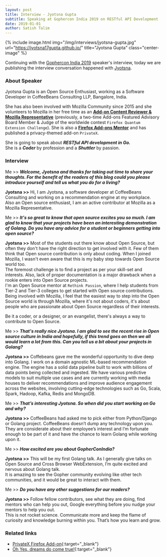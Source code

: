 ```yaml
---
layout: post
title: Interview - Jyotsna Gupta
subtitle: Speaking at Gophercon India 2019 on RESTful API Development
date: 2019-01-01
author: Satish Talim
---
```


{% include image.html
           img="/img/interviews/jyotsna-gupta.jpg"
           url="https://jyotsna17gupta.github.io/"
           title="Jyotsna Gupta"
           class="center-image"
           %}

Continuing with the [Gophercon India 2019](https://gopherconindia.com/#speakers) speaker's interview, today we are publishing the interview conversation happened with [Jyotsna](https://jyotsna17gupta.github.io/).

### About Speaker

Jyotsna Gupta is an Open Source Enthusiast, working as a Software Developer in CoffeeBeans Consulting LLP, Bangalore, India.

She has also been involved with Mozilla Community since 2015 and she volunteers to Mozilla in her free time as an <b><u>Add-on Content Reviewer & Mozilla Representative</u></b> (previously, a two-time Add-ons Featured Advisory Board Member & Judge of the worldwide contest `Firefox Quantum Extension Challenge`). She is also a <b><u>Firefox Add-ons Mentor</u></b> and has published a privacy-themed add-on `PrivateX`.

She is going to speak about <b><i>RESTful API development in Go.</i></b><br>
She is a <b><i>Coder</i></b> by profession and a <b><i>Shuttler</i></b> by passion.

### Interview

Me >> <b><i>Welcome, Jyotsna and thanks for taking out time to share your thoughts.
For the benefit of the readers of this blog could you please introduce yourself and tell us what you do for a living?</i></b>

<b>Jyotsna >></b> Hi, I am Jyotsna, a software developer at CoffeeBeans Consulting and working on a recommendation engine at my workplace.<br>
Also an Open source enthusiast, I am an active contributor at Mozilla as a Mozilla Representative.

Me >> <b><i>It's so great to know that open source excites you so much.
I am glad to know that your projects have been an interesting demonstration of Golang.
Do you have any advice for a student or beginners getting into open source?</i></b>

<b>Jyotsna >></b> Most of the students out there know about Open Source, but often they don't have the right direction to get involved with it. Few of them think that Open source contribution is only about coding.
When I joined Mozilla, I wasn't even aware that this is my baby step towards Open Source world too.<br>
The foremost challenge is to find a project as per your skill-set and interests. Also, lack of proper documentation is a major drawback when a rookie enters into Open Source projects.<br>
I'm an Open Source mentor at `Rethink Passion`, where I help students from Tier-2 and Tier-3 colleges to get started with Open source contributions. Being involved with Mozilla, I feel that the easiest way to step into the Open Source world is through Mozilla, where it's not about coders, it's about people who are passionate about Open Source regardless of their interests.

Be it a coder, or a designer, or an evangelist, there's always a way to contribute to Open Source.

Me >> <b><i>That's really nice Jyotsna. I am glad to see the recent rise in Open source culture in India and hopefully, if this trend goes on then we all would learn a lot from this.
Can you tell us a bit about your projects in Golang? </i></b>

<b>Jyotsna >></b> Coffebeans gave me the wonderful opportunity to dive deep into Golang. I work on a domain
agnostic ML-based recommendation engine. The engine has a solid data pipeline built to work with billions of
data points being collected and ingested. We have various predictive models to suit multiple use cases and are
currently working with media houses to deliver recommendations and improve audience engagement across the
websites, involving cutting-edge technologies such as Go, Scala, Spark, Hadoop, Kafka, Redis and MongoDB.

Me >> <b><i>That’s interesting Jyotsna. So when did you start working on Go and why?</i></b>

<b>Jyotsna >></b> CoffeeBeans had asked me to pick either from Python/Django or Golang project. CoffeeBeans doesn’t dump any technology upon you. They are considerate about their employee’s interest and I’m fortunate enough to be part of it and have the chance to learn Golang while working upon it.

Me >> <b><i>How excited are you about GopherConIndia?</i></b>

<b>Jyotsna >></b> This will be my first Golang talk. As I generally give talks on Open Source and Cross Browser WebExtension, I’m quite excited and nervous about Golang talk.<br>
It is amazing to see the Gopher community evolving like other tech communities, and it would be great to interact with them.

Me >> <b><i>Do you have any other suggestions for our readers?</i></b>

<b>Jyotsna >></b> Follow fellow contributors, see what they are doing, find mentors who can help you out, Google everything before you nudge your mentors to help you out.<br>
This is not rocket science. Communicate more and keep the flame of curiosity and knowledge burning within you. That’s how you learn and grow.


### Related links

- [PrivateX Firefox Add-on](https://addons.mozilla.org/en-US/firefox/addon/privatx/){:target="_blank"}
- [Oh Yes, dreams do come true!](https://medium.com/@imJenal/oh-yes-dreams-do-come-true-7a5229a55e38){:target="_blank"}
